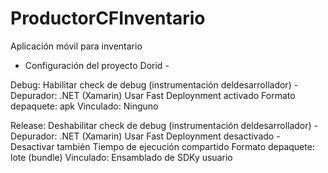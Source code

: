 # ProductorCFInventario
Aplicación móvil para inventario

- Configuración del proyecto Dorid -

Debug:
Habilitar check de debug (instrumentación deldesarrollador) - Depurador: .NET (Xamarin)
Usar Fast Deploynment activado
Formato depaquete: apk
Vinculado: Ninguno

Release:
Deshabilitar check de debug (instrumentación deldesarrollador) - Depurador: .NET (Xamarin)
Usar Fast Deploynment desactivado - Desactivar también Tiempo de ejecución compartido
Formato depaquete: lote (bundle)
Vinculado: Ensamblado de SDKy usuario